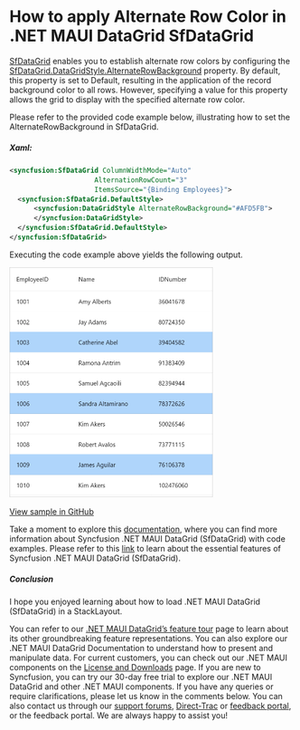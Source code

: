 # How to apply Alternate Row Color in .NET MAUI DataGrid SfDataGrid
[SfDataGrid](https://www.syncfusion.com/maui-controls/maui-datagrid) enables you to establish alternate row colors by configuring the [SfDataGrid.DataGridStyle.AlternateRowBackground](https://help.syncfusion.com/cr/maui/Syncfusion.Maui.DataGrid.DataGridStyle.html#Syncfusion_Maui_DataGrid_DataGridStyle_AlternateRowBackground) property. By default, this property is set to Default, resulting in the application of the record background color to all rows. However, specifying a value for this property allows the grid to display with the specified alternate row color.

Please refer to the provided code example below, illustrating how to set the AlternateRowBackground in SfDataGrid.
##### Xaml:
 ```XML
<syncfusion:SfDataGrid ColumnWidthMode="Auto"
                      AlternationRowCount="3"
                      ItemsSource="{Binding Employees}">
   <syncfusion:SfDataGrid.DefaultStyle>
       <syncfusion:DataGridStyle AlternateRowBackground="#AFD5FB">
       </syncfusion:DataGridStyle>
   </syncfusion:SfDataGrid.DefaultStyle>
</syncfusion:SfDataGrid>
 ```
 

Executing the code example above yields the following output.

<img src="AlternateRowBackground.png" width="360">

[View sample in GitHub](https://github.com/SyncfusionExamples/How-to-apply-Alternate-Row-Color-in-.NET-MAUI-DataGrid-SfDataGrid/tree/master)

Take a moment to explore this [documentation](https://help.syncfusion.com/maui/datagrid/overview), where you can find more information about Syncfusion .NET MAUI DataGrid (SfDataGrid) with code examples. Please refer to this [link](https://www.syncfusion.com/maui-controls/maui-datagrid) to learn about the essential features of Syncfusion .NET MAUI DataGrid (SfDataGrid).

##### Conclusion

I hope you enjoyed learning about how to load .NET MAUI DataGrid (SfDataGrid) in a StackLayout.

You can refer to our [.NET MAUI DataGrid’s feature tour](https://www.syncfusion.com/maui-controls/maui-datagrid) page to learn about its other groundbreaking feature representations. You can also explore our .NET MAUI DataGrid Documentation to understand how to present and manipulate data. For current customers, you can check out our .NET MAUI components on the [License and Downloads](https://www.syncfusion.com/account/downloads) page. If you are new to Syncfusion, you can try our 30-day free trial to explore our .NET MAUI DataGrid and other .NET MAUI components. If you have any queries or require clarifications, please let us know in the comments below. You can also contact us through our [support forums](https://www.syncfusion.com/forums), [Direct-Trac](https://support.syncfusion.com/account/login?ReturnUrl=%2Faccount%2Fconnect%2Fauthorize%2Fcallback%3Fclient_id%3Dc54e52f3eb3cde0c3f20474f1bc179ed%26redirect_uri%3Dhttps%253A%252F%252Fsupport.syncfusion.com%252Fagent%252Flogincallback%26response_type%3Dcode%26scope%3Dopenid%2520profile%2520agent.api%2520integration.api%2520offline_access%2520kb.api%26state%3D8db41f98953a4d9ba40407b150ad4cf2%26code_challenge%3DvwHoT64z2h21eP_A9g7JWtr3vp3iPrvSjfh5hN5C7IE%26code_challenge_method%3DS256%26response_mode%3Dquery) or [feedback portal](https://www.syncfusion.com/feedback/maui?control=sfdatagrid), or the feedback portal. We are always happy to assist you!

